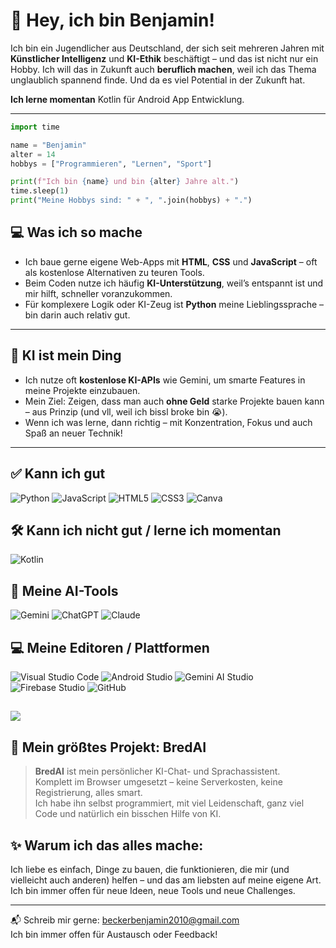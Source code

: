 # 👋 Hey, ich bin Benjamin!
Ich bin ein Jugendlicher aus Deutschland, der sich seit mehreren Jahren mit **Künstlicher Intelligenz** und **KI-Ethik** beschäftigt – und das ist nicht nur ein Hobby. Ich will das in Zukunft auch **beruflich machen**, weil ich das Thema unglaublich spannend finde. Und da es viel Potential in der Zukunft hat.

**Ich lerne momentan** Kotlin für Android App Entwicklung. 

--- 

```python
import time

name = "Benjamin"
alter = 14
hobbys = ["Programmieren", "Lernen", "Sport"]

print(f"Ich bin {name} und bin {alter} Jahre alt.")
time.sleep(1)
print("Meine Hobbys sind: " + ", ".join(hobbys) + ".")
```

## 💻 Was ich so mache

-  Ich baue gerne eigene Web-Apps mit **HTML**, **CSS** und **JavaScript** – oft als kostenlose Alternativen zu teuren Tools.  
-  Beim Coden nutze ich häufig **KI-Unterstützung**, weil’s entspannt ist und mir hilft, schneller voranzukommen.  
-  Für komplexere Logik oder KI-Zeug ist **Python** meine Lieblingssprache – bin darin auch relativ gut.

---

## 🤖 KI ist mein Ding

-  Ich nutze oft **kostenlose KI-APIs** wie Gemini, um smarte Features in meine Projekte einzubauen.  
-  Mein Ziel: Zeigen, dass man auch **ohne Geld** starke Projekte bauen kann – aus Prinzip (und vll, weil ich bissl broke bin 😭).  
-  Wenn ich was lerne, dann richtig – mit Konzentration, Fokus und auch Spaß an neuer Technik!



--- 

## ✅ Kann ich gut

![Python](https://img.shields.io/badge/Python-3670A0?style=for-the-badge&logo=python&logoColor=ffdd54)
![JavaScript](https://img.shields.io/badge/JavaScript-F7DF1E?style=for-the-badge&logo=javascript&logoColor=black)
![HTML5](https://img.shields.io/badge/HTML5-E34F26?style=for-the-badge&logo=html5&logoColor=white)
![CSS3](https://img.shields.io/badge/CSS3-1572B6?style=for-the-badge&logo=css3&logoColor=white)
![Canva](https://img.shields.io/badge/Canva-00C4CC?style=for-the-badge&logo=Canva&logoColor=white)



## 🛠️ Kann ich nicht gut / lerne ich momentan

![Kotlin](https://img.shields.io/badge/Kotlin-7F52FF?style=for-the-badge&logo=kotlin&logoColor=white)



## 🤖 Meine AI-Tools

![Gemini](https://img.shields.io/badge/Gemini-4285F4?style=for-the-badge&logo=google&logoColor=white)
![ChatGPT](https://img.shields.io/badge/ChatGPT-00A67E?style=for-the-badge&logo=openai&logoColor=white)
![Claude](https://img.shields.io/badge/Claude-101828?style=for-the-badge&logo=Anthropic&logoColor=white)



## 💻 Meine Editoren / Plattformen

![Visual Studio Code](https://img.shields.io/badge/Visual%20Studio%20Code-007ACC?style=for-the-badge&logo=visualstudiocode&logoColor=white)
![Android Studio](https://img.shields.io/badge/Android%20Studio-3DDC84?style=for-the-badge&logo=androidstudio&logoColor=white)
![Gemini AI Studio](https://img.shields.io/badge/Gemini%20AI%20Studio-4285F4?style=for-the-badge&logo=google&logoColor=white)
![Firebase Studio](https://img.shields.io/badge/Firebase-FFCA28?style=for-the-badge&logo=firebase&logoColor=black)
![GitHub](https://img.shields.io/badge/GitHub-181717?style=for-the-badge&logo=github&logoColor=white)


![](https://nirzak-streak-stats.vercel.app/?user=017pixel&theme=dark&hide_border=false)
---

## 🚀 Mein größtes Projekt: BredAI

> **BredAI** ist mein persönlicher KI-Chat- und Sprachassistent.  
> Komplett im Browser umgesetzt – keine Serverkosten, keine Registrierung, alles smart.  
> Ich habe ihn selbst programmiert, mit viel Leidenschaft, ganz viel Code und natürlich ein bisschen Hilfe von KI. 

## ✨ Warum ich das alles mache:

Ich liebe es einfach, Dinge zu bauen, die funktionieren, die mir (und vielleicht auch anderen) helfen – und das am liebsten auf meine eigene Art. Ich bin immer offen für neue Ideen, neue Tools und neue Challenges.

---

📬 Schreib mir gerne: [beckerbenjamin2010@gmail.com](mailto:beckerbenjamin2010@gmail.com)  
Ich bin immer offen für Austausch oder Feedback!
